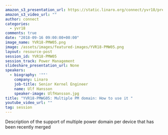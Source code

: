 ```yaml
---
amazon_s3_presentation_url: https://static.linaro.org/connect/yvr18/presentations/yvr18-pmw05.pdf
amazon_s3_video_url: ""
author: connect
categories:
  - yvr18
comments: true
date: "2018-09-16 09:00:00+00:00"
image_name: YVR18-PMW05.png
image: /assets/images/featured-images/YVR18-PMW05.png
layout: resource-post
session_id: YVR18-PMW05
session_track: Power Management
slideshare_presentation_url: None
speakers:
  - biography: '""'
    company: Linaro
    job-title: Senior Kernel Engineer
    name: Ulf Hansson
    speaker-image: UlfHansson.jpg
title: "YVR18-PMWG05: Multiple PM domain: How to use it "
youtube_video_url: ""
tag: session
---
```


Description of the support of multiple power domain per device that has been recently merged
